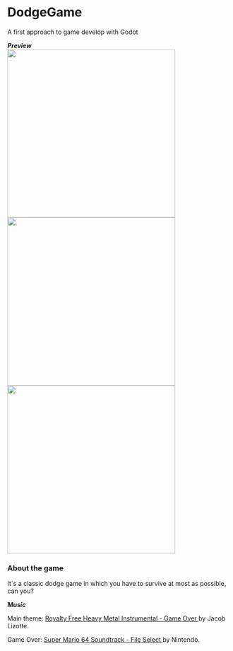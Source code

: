 # DodgeGame
A first approach to game develop with Godot<br>

<b><i> Preview </b></i><br>
<img src="https://i.postimg.cc/qgfDLBJD/juego02.png" height="380px">
<img src="https://i.postimg.cc/ZnvDpvSy/juego01.png" height="380px">
<img src="https://i.postimg.cc/WpD2X9p0/juego03.png" height="380px">

<h3> About the game </h3>

It´s a classic dodge game in which you have to survive at most as possible, can you?

<b><i> Music </b></i><br>

Main theme:
<a href src="https://youtu.be/DpxZ5PHa6xo"> Royalty Free Heavy Metal Instrumental - Game Over </a> by Jacob Lizotte.<br>

Game Over:
<a href src="https://youtu.be/hrJNgLGbYg0"> Super Mario 64 Soundtrack - File Select </a> by Nintendo.<br>

